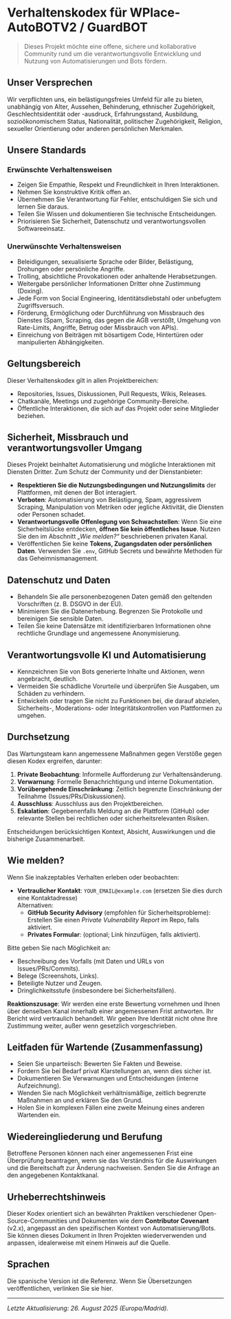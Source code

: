# Verhaltenskodex für WPlace-AutoBOTV2 / GuardBOT

> Dieses Projekt möchte eine offene, sichere und kollaborative Community rund um die verantwortungsvolle Entwicklung und Nutzung von Automatisierungen und Bots fördern.

## Unser Versprechen
Wir verpflichten uns, ein belästigungsfreies Umfeld für alle zu bieten, unabhängig von Alter, Aussehen, Behinderung, ethnischer Zugehörigkeit, Geschlechtsidentität oder -ausdruck, Erfahrungsstand, Ausbildung, sozioökonomischem Status, Nationalität, politischer Zugehörigkeit, Religion, sexueller Orientierung oder anderen persönlichen Merkmalen.

## Unsere Standards

### Erwünschte Verhaltensweisen
- Zeigen Sie Empathie, Respekt und Freundlichkeit in Ihren Interaktionen.
- Nehmen Sie konstruktive Kritik offen an.
- Übernehmen Sie Verantwortung für Fehler, entschuldigen Sie sich und lernen Sie daraus.
- Teilen Sie Wissen und dokumentieren Sie technische Entscheidungen.
- Priorisieren Sie Sicherheit, Datenschutz und verantwortungsvollen Softwareeinsatz.

### Unerwünschte Verhaltensweisen
- Beleidigungen, sexualisierte Sprache oder Bilder, Belästigung, Drohungen oder persönliche Angriffe.
- Trolling, absichtliche Provokationen oder anhaltende Herabsetzungen.
- Weitergabe persönlicher Informationen Dritter ohne Zustimmung (Doxing).
- Jede Form von Social Engineering, Identitätsdiebstahl oder unbefugtem Zugriffsversuch.
- Förderung, Ermöglichung oder Durchführung von Missbrauch des Dienstes (Spam, Scraping, das gegen die AGB verstößt, Umgehung von Rate-Limits, Angriffe, Betrug oder Missbrauch von APIs).
- Einreichung von Beiträgen mit bösartigem Code, Hintertüren oder manipulierten Abhängigkeiten.

## Geltungsbereich
Dieser Verhaltenskodex gilt in allen Projektbereichen:
- Repositories, Issues, Diskussionen, Pull Requests, Wikis, Releases.
- Chatkanäle, Meetings und zugehörige Community-Bereiche.
- Öffentliche Interaktionen, die sich auf das Projekt oder seine Mitglieder beziehen.

## Sicherheit, Missbrauch und verantwortungsvoller Umgang
Dieses Projekt beinhaltet Automatisierung und mögliche Interaktionen mit Diensten Dritter. Zum Schutz der Community und der Dienstanbieter:

- **Respektieren Sie die Nutzungsbedingungen und Nutzungslimits** der Plattformen, mit denen der Bot interagiert.
- **Verboten**: Automatisierung von Belästigung, Spam, aggressivem Scraping, Manipulation von Metriken oder jegliche Aktivität, die Diensten oder Personen schadet.
- **Verantwortungsvolle Offenlegung von Schwachstellen**: Wenn Sie eine Sicherheitslücke entdecken, **öffnen Sie kein öffentliches Issue**. Nutzen Sie den im Abschnitt _„Wie melden?“_ beschriebenen privaten Kanal.
- Veröffentlichen Sie keine **Tokens, Zugangsdaten oder persönlichen Daten**. Verwenden Sie `.env`, GitHub Secrets und bewährte Methoden für das Geheimnismanagement.

## Datenschutz und Daten
- Behandeln Sie alle personenbezogenen Daten gemäß den geltenden Vorschriften (z. B. DSGVO in der EU).
- Minimieren Sie die Datenerhebung. Begrenzen Sie Protokolle und bereinigen Sie sensible Daten.
- Teilen Sie keine Datensätze mit identifizierbaren Informationen ohne rechtliche Grundlage und angemessene Anonymisierung.

## Verantwortungsvolle KI und Automatisierung
- Kennzeichnen Sie von Bots generierte Inhalte und Aktionen, wenn angebracht, deutlich.
- Vermeiden Sie schädliche Vorurteile und überprüfen Sie Ausgaben, um Schäden zu verhindern.
- Entwickeln oder tragen Sie nicht zu Funktionen bei, die darauf abzielen, Sicherheits-, Moderations- oder Integritätskontrollen von Plattformen zu umgehen.

## Durchsetzung

Das Wartungsteam kann angemessene Maßnahmen gegen Verstöße gegen diesen Kodex ergreifen, darunter:

1. **Private Beobachtung**: Informelle Aufforderung zur Verhaltensänderung.
2. **Verwarnung**: Formelle Benachrichtigung und interne Dokumentation.
3. **Vorübergehende Einschränkung**: Zeitlich begrenzte Einschränkung der Teilnahme (Issues/PRs/Diskussionen).
4. **Ausschluss**: Ausschluss aus den Projektbereichen.
5. **Eskalation**: Gegebenenfalls Meldung an die Plattform (GitHub) oder relevante Stellen bei rechtlichen oder sicherheitsrelevanten Risiken.

Entscheidungen berücksichtigen Kontext, Absicht, Auswirkungen und die bisherige Zusammenarbeit.

## Wie melden?

Wenn Sie inakzeptables Verhalten erleben oder beobachten:

- **Vertraulicher Kontakt**: `YOUR_EMAIL@example.com` (ersetzen Sie dies durch eine Kontaktadresse)  
	Alternativen:
	- **GitHub Security Advisory** (empfohlen für Sicherheitsprobleme): Erstellen Sie einen *Private Vulnerability Report* im Repo, falls aktiviert.
	- **Privates Formular**: (optional; Link hinzufügen, falls aktiviert).

Bitte geben Sie nach Möglichkeit an:
- Beschreibung des Vorfalls (mit Daten und URLs von Issues/PRs/Commits).
- Belege (Screenshots, Links).
- Beteiligte Nutzer und Zeugen.
- Dringlichkeitsstufe (insbesondere bei Sicherheitsfällen).

**Reaktionszusage**: Wir werden eine erste Bewertung vornehmen und Ihnen über denselben Kanal innerhalb einer angemessenen Frist antworten. Ihr Bericht wird vertraulich behandelt. Wir geben Ihre Identität nicht ohne Ihre Zustimmung weiter, außer wenn gesetzlich vorgeschrieben.

## Leitfaden für Wartende (Zusammenfassung)
- Seien Sie unparteiisch: Bewerten Sie Fakten und Beweise.
- Fordern Sie bei Bedarf privat Klarstellungen an, wenn dies sicher ist.
- Dokumentieren Sie Verwarnungen und Entscheidungen (interne Aufzeichnung).
- Wenden Sie nach Möglichkeit verhältnismäßige, zeitlich begrenzte Maßnahmen an und erklären Sie den Grund.
- Holen Sie in komplexen Fällen eine zweite Meinung eines anderen Wartenden ein.

## Wiedereingliederung und Berufung
Betroffene Personen können nach einer angemessenen Frist eine Überprüfung beantragen, wenn sie das Verständnis für die Auswirkungen und die Bereitschaft zur Änderung nachweisen. Senden Sie die Anfrage an den angegebenen Kontaktkanal.

## Urheberrechtshinweis
Dieser Kodex orientiert sich an bewährten Praktiken verschiedener Open-Source-Communities und Dokumenten wie dem **Contributor Covenant** (v2.x), angepasst an den spezifischen Kontext von Automatisierung/Bots.  
Sie können dieses Dokument in Ihren Projekten wiederverwenden und anpassen, idealerweise mit einem Hinweis auf die Quelle.

## Sprachen
Die spanische Version ist die Referenz. Wenn Sie Übersetzungen veröffentlichen, verlinken Sie sie hier.

---

_Letzte Aktualisierung: 26. August 2025 (Europa/Madrid)._

